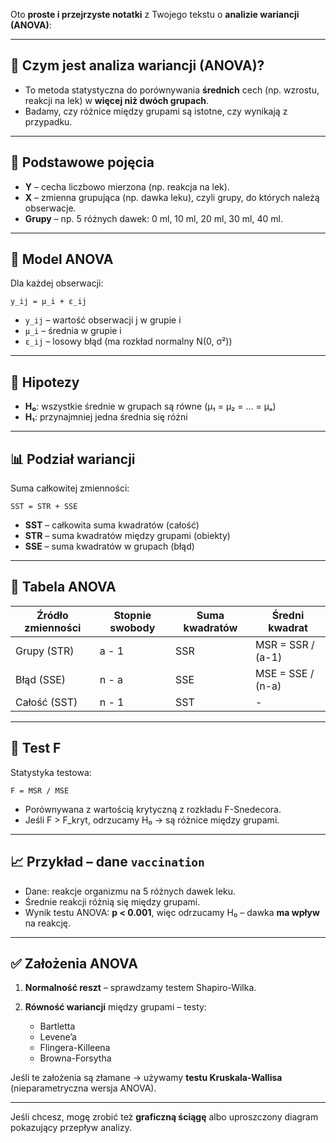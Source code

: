 Oto **proste i przejrzyste notatki** z Twojego tekstu o **analizie wariancji (ANOVA)**:

---

## 📌 **Czym jest analiza wariancji (ANOVA)?**

* To metoda statystyczna do porównywania **średnich** cech (np. wzrostu, reakcji na lek) w **więcej niż dwóch grupach**.
* Badamy, czy różnice między grupami są istotne, czy wynikają z przypadku.

---

## 🧩 **Podstawowe pojęcia**

* **Y** – cecha liczbowo mierzona (np. reakcja na lek).
* **X** – zmienna grupująca (np. dawka leku), czyli grupy, do których należą obserwacje.
* **Grupy** – np. 5 różnych dawek: 0 ml, 10 ml, 20 ml, 30 ml, 40 ml.

---

## 🧪 **Model ANOVA**

Dla każdej obserwacji:

```
y_ij = μ_i + ε_ij
```

* `y_ij` – wartość obserwacji j w grupie i
* `μ_i` – średnia w grupie i
* `ε_ij` – losowy błąd (ma rozkład normalny N(0, σ²))

---

## 🧠 **Hipotezy**

* **H₀**: wszystkie średnie w grupach są równe (μ₁ = μ₂ = ... = μₐ)
* **H₁**: przynajmniej jedna średnia się różni

---

## 📊 **Podział wariancji**

Suma całkowitej zmienności:

```
SST = STR + SSE
```

* **SST** – całkowita suma kwadratów (całość)
* **STR** – suma kwadratów między grupami (obiekty)
* **SSE** – suma kwadratów w grupach (błąd)

---

## 🧮 **Tabela ANOVA**

| Źródło zmienności | Stopnie swobody | Suma kwadratów | Średni kwadrat    |
| ----------------- | --------------- | -------------- | ----------------- |
| Grupy (STR)       | a - 1           | SSR            | MSR = SSR / (a-1) |
| Błąd (SSE)        | n - a           | SSE            | MSE = SSE / (n-a) |
| Całość (SST)      | n - 1           | SST            | -                 |

---

## 🧪 **Test F**

Statystyka testowa:

```
F = MSR / MSE
```

* Porównywana z wartością krytyczną z rozkładu F-Snedecora.
* Jeśli F > F\_kryt, odrzucamy H₀ → są różnice między grupami.

---

## 📈 **Przykład – dane `vaccination`**

* Dane: reakcje organizmu na 5 różnych dawek leku.
* Średnie reakcji różnią się między grupami.
* Wynik testu ANOVA: **p < 0.001**, więc odrzucamy H₀ – dawka **ma wpływ** na reakcję.

---

## ✅ **Założenia ANOVA**

1. **Normalność reszt** – sprawdzamy testem Shapiro-Wilka.
2. **Równość wariancji** między grupami – testy:

   * Bartletta
   * Levene’a
   * Flingera-Killeena
   * Browna-Forsytha

Jeśli te założenia są złamane → używamy **testu Kruskala-Wallisa** (nieparametryczna wersja ANOVA).

---

Jeśli chcesz, mogę zrobić też **graficzną ściągę** albo uproszczony diagram pokazujący przepływ analizy.
